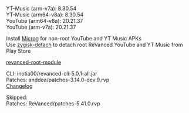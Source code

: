 YT-Music (arm-v7a): 8.30.54  
YT-Music (arm64-v8a): 8.30.54  
YouTube (arm64-v8a): 20.21.37  
YouTube (arm-v7a): 20.21.37  

Install [Microg](https://github.com/ReVanced/GmsCore/releases) for non-root YouTube and YT Music APKs  
Use [zygisk-detach](https://github.com/j-hc/zygisk-detach) to detach root ReVanced YouTube and YT Music from Play Store  

[revanced-root-module](https://github.com/Shourene/revanced-root-module)
  
CLI: inotia00/revanced-cli-5.0.1-all.jar  
Patches: anddea/patches-3.14.0-dev.9.rvp  
[Changelog](https://github.com/anddea/revanced-patches/releases/tag/v3.14.0-dev.9)  

Skipped:  
Patches: ReVanced/patches-5.41.0.rvp          

